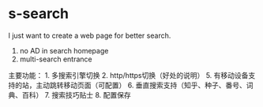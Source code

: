 # s-search

I just want to create a web page for better search.  
1. no AD in search homepage
2. multi-search entrance


主要功能：
	1. 多搜索引擎切换
	2. http/https切换（好处的说明）
	5. 有移动设备支持的站，主动跳转移动页面（可配置）
	6. 垂直搜索支持（知乎、种子、番号、词典、百科）
	7. 搜索技巧贴士
	8. 配置保存

